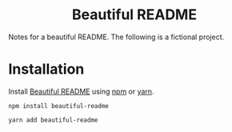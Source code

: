 <h1 align="center">Beautiful README</h1>

Notes for a beautiful README. The following is a fictional project.

# Installation
Install [Beautiful README](https://www.npmjs.com/package/beautiful-readme) using [npm](https://www.npmjs.com/) or [yarn](https://yarnpkg.com/).
```
npm install beautiful-readme
```
```
yarn add beautiful-readme
```